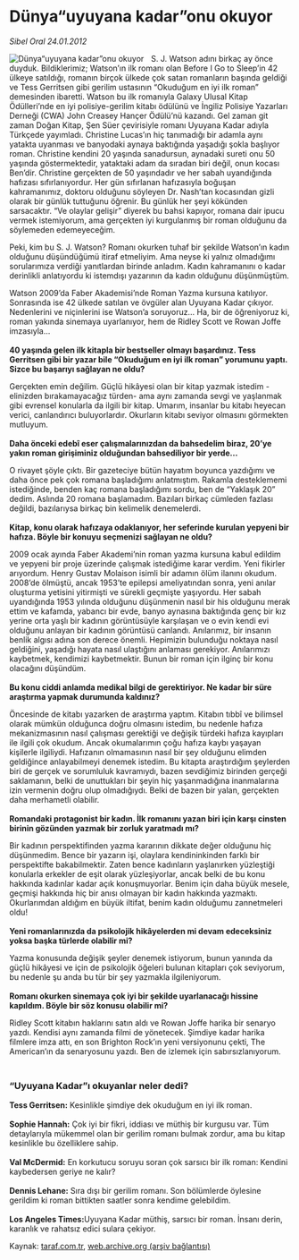 # Dünya“uyuyana kadar”onu okuyor

*Sibel Oral 24.01.2012*

<div class="yazi"><img align="left" alt="Dünya“uyuyana kadar”onu okuyor" border="0" src="http://www.taraf.com.tr/fotoraflar/makaleler/dunya-uyuyana-kadar-onu-okuyor_3377_orijinal.jpg" style="border-right-width:10px; border-color:#FFFFFF"/><p>S. J. Watson adını birkaç ay önce duyduk. Bildiklerimiz; Watson’ın ilk romanı olan Before I Go to Sleep’in 42 ülkeye satıldığı, romanın birçok ülkede çok satan romanların başında geldiği ve Tess Gerritsen gibi gerilim ustasının “Okuduğum en iyi ilk roman” demesinden ibaretti. Watson bu ilk romanıyla Galaxy Ulusal Kitap Ödülleri’nde en iyi polisiye-gerilim kitabı ödülünü ve İngiliz Polisiye Yazarları Derneği (CWA) John Creasey Hançer Ödülü’nü kazandı. Gel zaman git zaman Doğan Kitap, Şen Süer çevirisiyle romanı Uyuyana Kadar adıyla Türkçede yayımladı. Christine Lucas’ın hiç tanımadığı bir adamla aynı yatakta uyanması ve banyodaki aynaya baktığında yaşadığı şokla başlıyor roman. Christine kendini 20 yaşında sanadursun, aynadaki sureti onu 50 yaşında göstermektedir, yataktaki adam da sıradan biri değil, onun kocası Ben’dir. Christine gerçekten de 50 yaşındadır ve her sabah uyandığında hafızası sıfırlanıyordur. Her gün sıfırlanan hafızasıyla boğuşan kahramanımız, doktoru olduğunu söyleyen Dr. Nash’tan kocasından gizli olarak bir günlük tuttuğunu öğrenir. Bu günlük her şeyi kökünden sarsacaktır. “Ve olaylar gelişir” diyerek bu bahsi kapıyor, romana dair ipucu vermek istemiyorum, ama gerçekten iyi kurgulanmış bir roman olduğunu da söylemeden edemeyeceğim.</p>
<p>Peki, kim bu S. J. Watson? Romanı okurken tuhaf bir şekilde Watson’ın kadın olduğunu düşündüğümü itiraf etmeliyim. Ama neyse ki yalnız olmadığımı sorularımıza verdiği yanıtlardan birinde anladım. Kadın kahramanını o kadar derinlikli anlatıyordu ki istemdışı yazarının da kadın olduğunu düşünmüştüm.</p>
<p>Watson 2009’da Faber Akademisi’nde Roman Yazma kursuna katılıyor. Sonrasında ise 42 ülkede satılan ve övgüler alan Uyuyana Kadar çıkıyor. Nedenlerini ve niçinlerini ise Watson’a soruyoruz... Ha, bir de öğreniyoruz ki, roman yakında sinemaya uyarlanıyor, hem de Ridley Scott ve Rowan Joffe imzasıyla...<br/><br/><strong>40 yaşında gelen ilk kitapla bir bestseller olmayı başardınız. Tess Gerritsen gibi bir yazar bile “Okuduğum en iyi ilk roman” yorumunu yaptı. Sizce bu başarıyı sağlayan ne oldu?</strong></p>
<p>Gerçekten emin değilim. Güçlü hikâyesi olan bir kitap yazmak istedim -elinizden bırakamayacağız türden- ama aynı zamanda sevgi ve yaşlanmak gibi evrensel konularla da ilgili bir kitap. Umarım, insanlar bu kitabı heyecan verici, canlandırıcı buluyorlardır. Okurların kitabı seviyor olmasını görmekten mutluyum.<br/><br/><strong>Daha önceki edebî eser çalışmalarınızdan da bahsedelim biraz, 20’ye yakın roman girişiminiz olduğundan bahsediliyor bir yerde...</strong></p>
<p>O rivayet şöyle çıktı. Bir gazeteciye bütün hayatım boyunca yazdığımı ve daha önce pek çok romana başladığımı anlatmıştım. Rakamla desteklememi istediğinde, benden kaç romana başladığımı sordu, ben de “Yaklaşık 20” dedim. Aslında 20 romana başlamadım. Bazıları birkaç cümleden fazlası değildi, bazılarıysa birkaç bin kelimelik denemelerdi.<br/><br/><strong>Kitap, konu olarak hafızaya odaklanıyor, her seferinde kurulan yepyeni bir hafıza. Böyle bir konuyu seçmenizi sağlayan ne oldu?</strong></p>
<p>2009 ocak ayında Faber Akademi’nin roman yazma kursuna kabul edildim ve yepyeni bir proje üzerinde çalışmak istediğime karar verdim. Yeni fikirler arıyordum. Henry Gustav Molaison isimli bir adamın ölüm ilanını okudum. 2008’de ölmüştü, ancak 1953’te epilepsi ameliyatından sonra, yeni anılar oluşturma yetisini yitirmişti ve sürekli geçmişte yaşıyordu. Her sabah uyandığında 1953 yılında olduğunu düşünmenin nasıl bir his olduğunu merak ettim ve kafamda, yabancı bir evde, banyo aynasına baktığında genç bir kız yerine orta yaşlı bir kadının görüntüsüyle karşılaşan ve o evin kendi evi olduğunu anlayan bir kadının görüntüsü canlandı. Anılarımız, bir insanın benlik algısı adına son derece önemli. Hepimizin bulunduğu noktaya nasıl geldiğini, yaşadığı hayata nasıl ulaştığını anlaması gerekiyor. Anılarımızı kaybetmek, kendimizi kaybetmektir. Bunun bir roman için ilginç bir konu olacağını düşündüm.<br/><br/><strong>Bu konu ciddi anlamda medikal bilgi de gerektiriyor. Ne kadar bir süre araştırma yapmak durumunda kaldınız?</strong></p>
<p>Öncesinde de kitabı yazarken de araştırma yaptım. Kitabın tıbbî ve bilimsel olarak mümkün olduğunca doğru olmasını istedim, bu nedenle hafıza mekanizmasının nasıl çalışması gerektiği ve değişik türdeki hafıza kayıpları ile ilgili çok okudum. Ancak okumalarımın çoğu hafıza kaybı yaşayan kişilerle ilgiliydi. Hafızanın olmamasının nasıl bir şey olduğunu elimden geldiğince anlayabilmeyi denemek istedim. Bu kitapta araştırdığım şeylerden biri de gerçek ve sorumluluk kavramıydı, bazen sevdiğimiz birinden gerçeği saklamanın, belki de unuttukları bir şeyin hiç yaşanmadığına inanmalarına izin vermenin doğru olup olmadığıydı. Belki de bazen bir yalan, gerçekten daha merhametli olabilir.<br/><br/><strong>Romandaki protagonist bir kadın. İlk romanını yazan biri için karşı cinsten birinin gözünden yazmak bir zorluk yaratmadı mı?</strong></p>
<p>Bir kadının perspektifinden yazma kararının dikkate değer olduğunu hiç düşünmedim. Bence bir yazarın işi, olaylara kendininkinden farklı bir perspektifte bakabilmektir. Zaten bence kadınların yaşlanırken yüzleştiği konularla erkekler de eşit olarak yüzleşiyorlar, ancak belki de bu konu hakkında kadınlar kadar açık konuşmuyorlar. Benim için daha büyük mesele, geçmişi hakkında hiç bir anısı olmayan bir kadın hakkında yazmaktı. Okurlarımdan aldığım en büyük iltifat, benim kadın olduğumu zannetmeleri oldu!<br/><br/><strong>Yeni romanlarınızda da psikolojik hikâyelerden mi devam edeceksiniz yoksa başka türlerde olabilir mi?</strong></p>
<p>Yazma konusunda değişik şeyler denemek istiyorum, bunun yanında da güçlü hikâyesi ve için de psikolojik öğeleri bulunan kitapları çok seviyorum, bu nedenle şu anda bu tür bir şey yazmakla ilgileniyorum.<br/><br/><strong>Romanı okurken sinemaya çok iyi bir şekilde uyarlanacağı hissine kapıldım. Böyle bir söz konusu olabilir mi?</strong></p>
<p>Ridley Scott kitabın haklarını satın aldı ve Rowan Joffe harika bir senaryo yazdı. Kendisi aynı zamanda filmi de yönetecek. Şimdiye kadar harika filmlere imza attı, en son Brighton Rock’ın yeni versiyonunu çekti, The American’ın da senaryosunu yazdı. Ben de izlemek için sabırsızlanıyorum.<br/></p>
<h3><br/>“Uyuyana Kadar”ı okuyanlar neler dedi?</h3>
<p><strong>Tess Gerritsen:</strong> Kesinlikle şimdiye dek okuduğum en iyi ilk roman.<br/><br/><strong>Sophie Hannah:</strong> Çok iyi bir fikri, iddiası ve müthiş bir kurgusu var. Tüm detaylarıyla mükemmel olan bir gerilim romanı bulmak zordur, ama bu kitap kesinlikle bu özelliklere sahip.<br/><br/><strong>Val McDermid:</strong> En korkutucu soruyu soran çok sarsıcı bir ilk roman: Kendini kaybedersen geriye ne kalır?<br/><br/><strong>Dennis Lehane:</strong> Sıra dışı bir gerilim romanı. Son bölümlerde öylesine gerildim ki roman bittikten saatler sonra kendime gelebildim.<br/><br/><strong>Los Angeles Times:</strong>Uyuyana Kadar müthiş, sarsıcı bir roman. İnsanı derin, karanlık ve rahatsız edici sulara çekiyor.</p>
</div>

Kaynak: [taraf.com.tr](http://www.taraf.com.tr/sibel-oral/makale-dunya-uyuyana-kadar-onu-okuyor.htm), [web.archive.org (arşiv bağlantısı)](http://web.archive.org/web/20131107082827/http://www.taraf.com.tr/sibel-oral/makale-dunya-uyuyana-kadar-onu-okuyor.htm)
